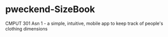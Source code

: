 # pweckend-SizeBook
CMPUT 301 Asn 1 - a simple, intuitive, mobile app to keep track of people's clothing dimensions
